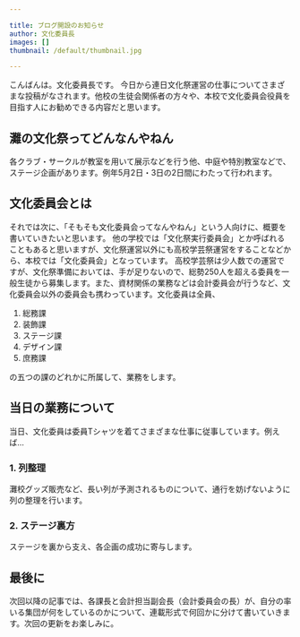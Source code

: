 ```yaml
---

title: ブログ開設のお知らせ
author: 文化委員長
images: []
thumbnail: /default/thumbnail.jpg

---
```


こんばんは。文化委員長です。
今日から連日文化祭運営の仕事についてさまざまな投稿がなされます。他校の生徒会関係者の方々や、本校で文化委員会役員を目指す人にお勧めできる内容だと思います。

## 灘の文化祭ってどんなんやねん
各クラブ・サークルが教室を用いて展示などを行う他、中庭や特別教室などで、ステージ企画があります。例年5月2日・3日の2日間にわたって行われます。

## 文化委員会とは
それでは次に、「そもそも文化委員会ってなんやねん」という人向けに、概要を書いていきたいと思います。
他の学校では「文化祭実行委員会」とか呼ばれることもあると思いますが、文化祭運営以外にも高校学芸祭運営をすることなどから、本校では「文化委員会」となっています。
高校学芸祭は少人数での運営ですが、文化祭準備においては、手が足りないので、総勢250人を超える委員を一般生徒から募集します。また、資材関係の業務などは会計委員会が行うなど、文化委員会以外の委員会も携わっています。文化委員は全員、
1. 総務課
2. 装飾課
3. ステージ課
4. デザイン課
5. 庶務課

の五つの課のどれかに所属して、業務をします。

## 当日の業務について
当日、文化委員は委員Tシャツを着てさまざまな仕事に従事しています。例えば…
### 1. 列整理
灘校グッズ販売など、長い列が予測されるものについて、通行を妨げないように列の整理を行います。
### 2. ステージ裏方
ステージを裏から支え、各企画の成功に寄与します。

## 最後に
次回以降の記事では、各課長と会計担当副会長（会計委員会の長）が、自分の率いる集団が何をしているのかについて、連載形式で何回かに分けて書いていきます。次回の更新をお楽しみに。